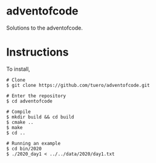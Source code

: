 # adventofcode
Solutions to the adventofcode.

# Instructions
To install,
```shell
# Clone
$ git clone https://github.com/tuero/adventofcode.git

# Enter the repository
$ cd adventofcode

# Compile
$ mkdir build && cd build
$ cmake ..
$ make
$ cd ..

# Running an example
$ cd bin/2020
$ ./2020_day1 < ../../data/2020/day1.txt
```

